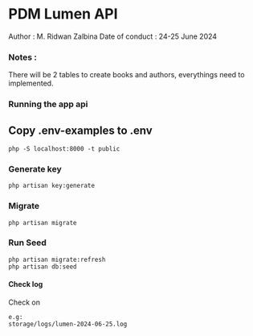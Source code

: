 # PDM Lumen API
Author : M. Ridwan Zalbina
Date of conduct : 24-25 June 2024


### Notes :
There will be 2 tables to create books and authors, everythings need to implemented.

### Running the app api

## Copy .env-examples to .env

```
php -S localhost:8000 -t public
```

### Generate key
```
php artisan key:generate
```

### Migrate
```
php artisan migrate
```

### Run Seed
```
php artisan migrate:refresh
php artisan db:seed
```

#### Check log 
Check on 
```
e.g:
storage/logs/lumen-2024-06-25.log
```
